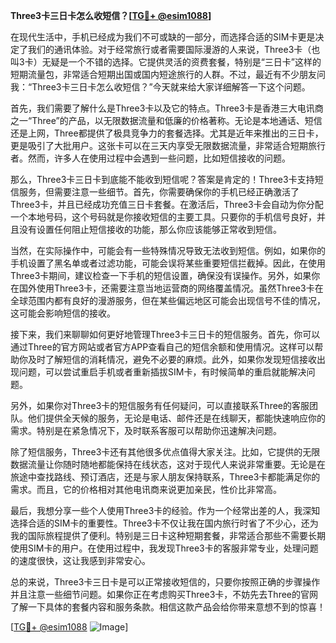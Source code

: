 **Three3卡三日卡怎么收短信？[[TG💪+ @esim1088](https://t.me/s/esim1088)]**

在现代生活中，手机已经成为我们不可或缺的一部分，而选择合适的SIM卡更是决定了我们的通讯体验。对于经常旅行或者需要国际漫游的人来说，Three3卡（也叫3卡）无疑是一个不错的选择。它提供灵活的资费套餐，特别是“三日卡”这样的短期流量包，非常适合短期出国或国内短途旅行的人群。不过，最近有不少朋友问我：“Three3卡三日卡怎么收短信？”今天就来给大家详细解答一下这个问题。

首先，我们需要了解什么是Three3卡以及它的特点。Three3卡是香港三大电讯商之一“Three”的产品，以无限数据流量和低廉的价格著称。无论是本地通话、短信还是上网，Three都提供了极具竞争力的套餐选择。尤其是近年来推出的三日卡，更是吸引了大批用户。这张卡可以在三天内享受无限数据流量，非常适合短期旅行者。然而，许多人在使用过程中会遇到一些问题，比如短信接收的问题。

那么，Three3卡三日卡到底能不能收到短信呢？答案是肯定的！Three3卡支持短信服务，但需要注意一些细节。首先，你需要确保你的手机已经正确激活了Three3卡，并且已经成功充值三日卡套餐。在激活后，Three3卡会自动为你分配一个本地号码，这个号码就是你接收短信的主要工具。只要你的手机信号良好，并且没有设置任何阻止短信接收的功能，那么你应该能够正常收到短信。

当然，在实际操作中，可能会有一些特殊情况导致无法收到短信。例如，如果你的手机设置了黑名单或者过滤功能，可能会误将某些重要短信拦截掉。因此，在使用Three3卡期间，建议检查一下手机的短信设置，确保没有误操作。另外，如果你在国外使用Three3卡，还需要注意当地运营商的网络覆盖情况。虽然Three3卡在全球范围内都有良好的漫游服务，但在某些偏远地区可能会出现信号不佳的情况，这可能会影响短信的接收。

接下来，我们来聊聊如何更好地管理Three3卡三日卡的短信服务。首先，你可以通过Three的官方网站或者官方APP查看自己的短信余额和使用情况。这样可以帮助你及时了解短信的消耗情况，避免不必要的麻烦。此外，如果你发现短信接收出现问题，可以尝试重启手机或者重新插拔SIM卡，有时候简单的重启就能解决问题。

另外，如果你对Three3卡的短信服务有任何疑问，可以直接联系Three的客服团队。他们提供全天候的服务，无论是电话、邮件还是在线聊天，都能快速响应你的需求。特别是在紧急情况下，及时联系客服可以帮助你迅速解决问题。

除了短信服务，Three3卡还有其他很多优点值得大家关注。比如，它提供的无限数据流量让你随时随地都能保持在线状态，这对于现代人来说非常重要。无论是在旅途中查找路线、预订酒店，还是与家人朋友保持联系，Three3卡都能满足你的需求。而且，它的价格相对其他电讯商来说更加亲民，性价比非常高。

最后，我想分享一些个人使用Three3卡的经验。作为一个经常出差的人，我深知选择合适的SIM卡的重要性。Three3卡不仅让我在国内旅行时省了不少心，还为我的国际旅程提供了便利。特别是三日卡这种短期套餐，非常适合那些不需要长期使用SIM卡的用户。在使用过程中，我发现Three3卡的客服非常专业，处理问题的速度很快，这让我感到非常安心。

总的来说，Three3卡三日卡是可以正常接收短信的，只要你按照正确的步骤操作并且注意一些细节问题。如果你正在考虑购买Three3卡，不妨先去Three的官网了解一下具体的套餐内容和服务条款。相信这款产品会给你带来意想不到的惊喜！

[[TG💪+ @esim1088](https://t.me/s/esim1088) ![Image](https://i.postimg.cc/4NQfJmqS/Snipaste-2025-05-13-00-14-12.png)]